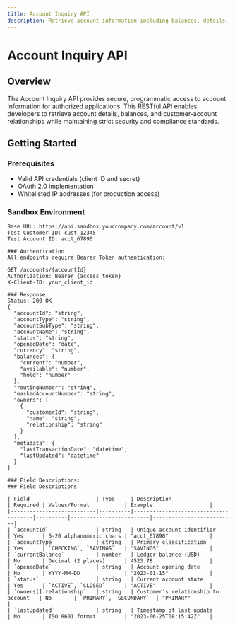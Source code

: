 ```yaml
---
title: Account Inquiry API
description: Retrieve account information including balances, details, and customer relationships
---
```


# Account Inquiry API

## Overview

The Account Inquiry API provides secure, programmatic access to account information for authorized applications. This RESTful API enables developers to retrieve account details, balances, and customer-account relationships while maintaining strict security and compliance standards.

## Getting Started

### Prerequisites
- Valid API credentials (client ID and secret)
- OAuth 2.0 implementation
- Whitelisted IP addresses (for production access)

### Sandbox Environment
```text
Base URL: https://api.sandbox.yourcompany.com/account/v1
Test Customer ID: cust_12345
Test Account ID: acct_67890

### Authentication
All endpoints require Bearer Token authentication:

GET /accounts/{accountId}
Authorization: Bearer {access_token}
X-Client-ID: your_client_id

### Response
Status: 200 OK
{
  "accountId": "string",
  "accountType": "string",
  "accountSubType": "string",
  "accountName": "string",
  "status": "string",
  "openedDate": "date",
  "currency": "string",
  "balances": {
    "current": "number",
    "available": "number",
    "hold": "number"
  },
  "routingNumber": "string",
  "maskedAccountNumber": "string",
  "owners": [
    {
      "customerId": "string",
      "name": "string",
      "relationship": "string"
    }
  ],
  "metadata": {
    "lastTransactionDate": "datetime",
    "lastUpdated": "datetime"
  }
}

### Field Descriptions:
### Field Descriptions

| Field                     | Type     | Description                          | Required | Values/Format           | Example                  |
|---------------------------|----------|--------------------------------------|----------|-------------------------|--------------------------|
| `accountId`               | string   | Unique account identifier            | Yes      | 5-20 alphanumeric chars | "acct_67890"             |
| `accountType`             | string   | Primary classification               | Yes      | `CHECKING`, `SAVINGS`   | "SAVINGS"                |
| `currentBalance`          | number   | Ledger balance (USD)                 | No       | Decimal (2 places)      | 4523.78                  |
| `openedDate`              | string   | Account opening date                 | No       | YYYY-MM-DD              | "2023-01-15"             |
| `status`                  | string   | Current account state                | Yes      | `ACTIVE`, `CLOSED`      | "ACTIVE"                 |
| `owners[].relationship`   | string   | Customer's relationship to account   | No       | `PRIMARY`, `SECONDARY`  | "PRIMARY"                |
| `lastUpdated`             | string   | Timestamp of last update             | No       | ISO 8601 format         | "2023-06-25T08:15:42Z"   |

